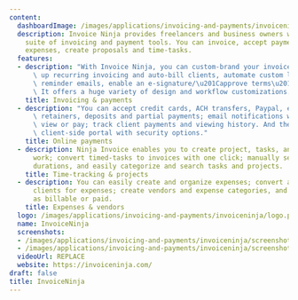 ```yaml
---
content:
  dashboardImage: /images/applications/invoicing-and-payments/invoiceninja/dashboard.jpg
  description: Invoice Ninja provides freelancers and business owners with a complete
    suite of invoicing and payment tools. You can invoice, accept payments, track
    expenses, create proposals and time-tasks.
  features:
  - description: "With Invoice Ninja, you can custom-brand your invoice design, set\
      \ up recurring invoicing and auto-bill clients, automate custom late-payment\
      \ reminder emails, enable an e-signature/\u201Capprove terms\u201D checkbox.\
      \ It offers a huge variety of design and workflow customizations."
    title: Invoicing & payments
  - description: "You can accept credit cards, ACH transfers, Paypal, etc; accept\
      \ retainers, deposits and partial payments; email notifications when clients\
      \ view or pay; track client payments and viewing history. And there\u2019s a\
      \ client-side portal with security options."
    title: Online payments
  - description: Ninja Invoice enables you to create project, tasks, and track billable
      work; convert timed-tasks to invoices with one click; manually set task time
      durations, and easily categorize and search tasks and projects.
    title: Time-tracking & projects
  - description: You can easily create and organize expenses; convert and invoice
      clients for expenses; create vendors and expense categories, and mark expenses
      as billable or paid.
    title: Expenses & vendors
  logo: /images/applications/invoicing-and-payments/invoiceninja/logo.png
  name: InvoiceNinja
  screenshots:
  - /images/applications/invoicing-and-payments/invoiceninja/screenshot-1.jpg
  - /images/applications/invoicing-and-payments/invoiceninja/screenshot-2.jpg
  videoUrl: REPLACE
  website: https://invoiceninja.com/
draft: false
title: InvoiceNinja
---
```


